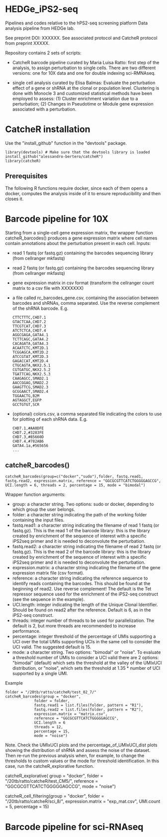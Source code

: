 # HEDGe_iPS2-seq
Pipelines and codes relative to the hPS2-seq screening platform
Data analysis pipeline from HEDGe lab. 

See preprint DOI: XXXXXX.
See associated protocol and CatcheR protocol from preprint XXXXX.

Repository contains 2 sets of scripts: 

- CatcheR barcode pipeline curated by Maria Luisa Ratto: first step of the analysis, to assign perturbation to single cells.
  There are two different versions: one for 10X data and one for double indexing sci-RMNAseq.
  
- single cell analysis curated by Elisa Balmas: Evaluate the perturbation effect of a gene or shRNA at the clonal or population level.
  Clustering is done with Monocle 3 and customized statistical methods have been employed to assess:
  (1) Cluster enrichment variation due to a perturbation; (2) Changes in Pseudotime or Module gene expression associated with a perturbation.

# CatcheR installation
Use the "install_github" function in the "devtools" package.

    library(devtools) # Make sure that the devtools library is loaded
    install_github("alessandro-bertero/catcheR")
    library(catcheR)

## Prerequisites
The following R functions require docker, since each of them opens a docker, computes the analysis inside of it to ensure reproducibility and then closes it. 

# Barcode pipeline for 10X
Starting from a single-cell gene expression matrix, the wrapper function catcheR_barcodes() produces a gene expression matrix where cell names contain annotations about the perturbation present in each cell. 
Inputs:
- read 1 fastq (or fastq.gz) containing the barcodes sequencing library (from cellranger mkfastq)
- read 2 fastq (or fastq.gz) containing the barcodes sequencing library (from cellranger mkfastq)
- gene expression matrix in csv format (transform the cellranger count matrix to a csv file  with XXXXXXX)
- a file called rc_barcodes_gene.csv, containing the association between barcodes and shRNAs, comma separated. Use the reverse complement of the shRNA barcode. E.g.
  
      CTTCTTTC,CHD7.1
      GTACTCAA,CHD7.2
      TTCGTCAT,CHD7.3
      ATCTCTCA,CHD7.4
      AGGCGAGA,GATA4.1
      TCTTCAGC,GATA4.2
      CACAGATA,GATA4.3
      ACAATCTC,KMT2D.1
      TCGGAGCA,KMT2D.2
      ATCCGTAT,KMT2D.3
      GAGACCAT,KMT2D.4
      CTGCAGTA,NKX2.5.1
      CGTGATGC,NKX2.5.2
      TGATTCAG,NKX2.5.3
      CAAGAGCC,SMAD2.1
      AACCGGAG,SMAD2.2
      GAAGTTCG,SMAD2.3
      GCGGAACT,SMAD2.4
      TGGAACTG,B2M
      AGTAGGCT,EGFP
      GCCTGTGT,SCR
- (optional) colors.csv, a comma separated file indicating the colors to use for plotting of each shRNA data. E.g.

      CHD7.1,#AA0DFE
      CHD7.2,#3283FE
      CHD7.3,#85660D
      CHD7.4,#782AB6
      GATA4.1a,#565656
      ...

## catcheR_barcodes()

    catcheR_barcodes(group=c("docker","sudo"),folder, fastq.read1, fastq.read2, expression.matrix, reference = "GGCGCGTTCATCTGGGGGAGCCG", UCI.length = 6, threads = 2, percentage = 15, mode = "bimodal")


Wrapper function arguments: 

  - group: a character string. Two options: sudo or docker, depending to which group the user belongs. 
  - folder: a character string indicating the path of the working folder containing the input files.
  - fastq.read1: a character string indicating the filename of read 1 fastq (or fastq.gz). This is the read 1 of the barcode library: this is the library created by enrichment of the sequence of interest with a specific iPS2seq primer and it is needed to deconvolute the perturbation. 
  - fastq.read2: a character string indicating the filename of read 2 fastq (or fastq.gz). This is the read 2 of the barcode library: this is the library created by enrichment of the sequence of interest with a specific iPS2seq primer and it is needed to deconvolute the perturbation. 
  - expression.matrix: a character string indicating the filename of the gene expression matrix file (csv format). 
  - reference: a character string indicating the reference sequence to identify reads containing the barcodes. This should be found at the beginning of read2. Use reverse complement! The default is the Tet repressor sequence used for the enrichment of the iPS2-seq construct (see the sequence in the example). 
  - UCI.length: integer indicating the length of the Unique Clonal Identifier. Should be found on read2 after the reference. Default is 6, as in the iPS2-seq construct.
  - threads: integer number of threads to be used for parallelization. The default is 2, but more threads are recommended to increase performance. 
  - percentage: integer threshold of the percentage of UMIs supporting a UCI over the total UMIs supporting UCIs in the same cell to consider the UCI valid. The suggested default is 15.
  - mode: a character string. Two options: "bimodal" or "noise". To evaluate a threshold number of UMIs to consider a UCI valid there are 2 options: "bimodal" (default) which sets the threshold at the valley of the UMIxUCI distribution, or "noise", which sets the threshold at 1.35 * number of UCI supported by a single UMI.

Example

    folder = "/20tb/ratto/catcheR/test_02_7/"
    catcheR_barcodes(group = "docker", 
                 folder = folder, 
                 fastq.read1 = list.files(folder, pattern = "R1"), 
                 fastq.read2 = list.files(folder, pattern = "R2"), 
                 expression.matrix = "matrix.csv", 
                 reference = "GGCGCGTTCATCTGGGGGAGCCG",
                 UCI.length = 6
                 threads = 12, 
                 percentage = 15,
                 mode = "noise")

Note. Check the UMIxUCI plots and the percentage_of_UMIxUCI_dist plots showing the distribution of shRNA and assess the noise of the dataset. Then re-run the previous analysis when, for example, to change the thresholds to custom values or the mode for threshold identification. In this case, run the catcheR_explorative function.

  catcheR_explorative(
                group = "docker", 
                folder = "/20tb/ratto/catcheR/test_CM5/", 
                reference = "GGCGCGTTCATCTGGGGGAGCCG", 
                mode = "noise")
                
  catcheR_cell_filtering(group = "docker", 
                       folder = "/20tb/ratto/catcheR/sci_8/", 
                       expression.matrix = "exp_mat.csv", 
                       UMI.count = 5, 
                       percentage = 15)

# Barcode pipeline for sci-RNAseq
